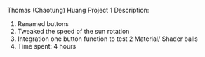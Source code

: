 Thomas (Chaotung) Huang
Project 1
Description:
1. Renamed buttons
2. Tweaked the speed of the sun rotation
3. Integration one button function to test 2 Material/ Shader balls
4. Time spent: 4 hours